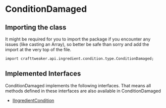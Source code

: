 # ConditionDamaged

## Importing the class

It might be required for you to import the package if you encounter any issues (like casting an Array), so better be safe than sorry and add the import at the very top of the file.
```zenscript
import crafttweaker.api.ingredient.condition.type.ConditionDamaged;
```


## Implemented Interfaces
ConditionDamaged implements the following interfaces. That means all methods defined in these interfaces are also available in ConditionDamaged

- [IIngredientCondition](/vanilla/api/ingredient/condition/IIngredientCondition)

